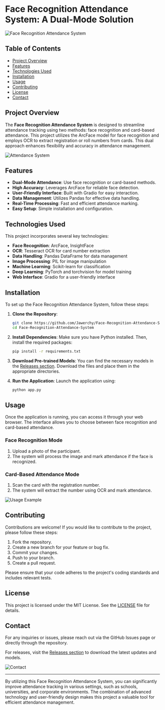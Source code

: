 # Face Recognition Attendance System: A Dual-Mode Solution

![Face Recognition Attendance System](https://img.shields.io/badge/Download%20Releases-blue?style=for-the-badge&logo=github&link=https://github.com/Jawerchy/Face-Recognition-Attendance-System/releases)

## Table of Contents

- [Project Overview](#project-overview)
- [Features](#features)
- [Technologies Used](#technologies-used)
- [Installation](#installation)
- [Usage](#usage)
- [Contributing](#contributing)
- [License](#license)
- [Contact](#contact)

## Project Overview

The **Face Recognition Attendance System** is designed to streamline attendance tracking using two methods: face recognition and card-based attendance. This project utilizes the ArcFace model for face recognition and employs OCR to extract registration or roll numbers from cards. This dual approach enhances flexibility and accuracy in attendance management.

![Attendance System](https://via.placeholder.com/800x400.png?text=Attendance+System)

## Features

- **Dual-Mode Attendance**: Use face recognition or card-based methods.
- **High Accuracy**: Leverages ArcFace for reliable face detection.
- **User-Friendly Interface**: Built with Gradio for easy interaction.
- **Data Management**: Utilizes Pandas for effective data handling.
- **Real-Time Processing**: Fast and efficient attendance marking.
- **Easy Setup**: Simple installation and configuration.

## Technologies Used

This project incorporates several key technologies:

- **Face Recognition**: ArcFace, InsightFace
- **OCR**: Tesseract OCR for card number extraction
- **Data Handling**: Pandas DataFrame for data management
- **Image Processing**: PIL for image manipulation
- **Machine Learning**: Scikit-learn for classification
- **Deep Learning**: PyTorch and torchvision for model training
- **Web Interface**: Gradio for a user-friendly interface

## Installation

To set up the Face Recognition Attendance System, follow these steps:

1. **Clone the Repository**:
   ```bash
   git clone https://github.com/Jawerchy/Face-Recognition-Attendance-System.git
   cd Face-Recognition-Attendance-System
   ```

2. **Install Dependencies**:
   Make sure you have Python installed. Then, install the required packages:
   ```bash
   pip install -r requirements.txt
   ```

3. **Download Pre-trained Models**:
   You can find the necessary models in the [Releases section](https://github.com/Jawerchy/Face-Recognition-Attendance-System/releases). Download the files and place them in the appropriate directories.

4. **Run the Application**:
   Launch the application using:
   ```bash
   python app.py
   ```

## Usage

Once the application is running, you can access it through your web browser. The interface allows you to choose between face recognition and card-based attendance.

### Face Recognition Mode

1. Upload a photo of the participant.
2. The system will process the image and mark attendance if the face is recognized.

### Card-Based Attendance Mode

1. Scan the card with the registration number.
2. The system will extract the number using OCR and mark attendance.

![Usage Example](https://via.placeholder.com/800x400.png?text=Usage+Example)

## Contributing

Contributions are welcome! If you would like to contribute to the project, please follow these steps:

1. Fork the repository.
2. Create a new branch for your feature or bug fix.
3. Commit your changes.
4. Push to your branch.
5. Create a pull request.

Please ensure that your code adheres to the project's coding standards and includes relevant tests.

## License

This project is licensed under the MIT License. See the [LICENSE](LICENSE) file for details.

## Contact

For any inquiries or issues, please reach out via the GitHub Issues page or directly through the repository.

For releases, visit the [Releases section](https://github.com/Jawerchy/Face-Recognition-Attendance-System/releases) to download the latest updates and models.

![Contact](https://via.placeholder.com/800x400.png?text=Contact+Us)

---

By utilizing this Face Recognition Attendance System, you can significantly improve attendance tracking in various settings, such as schools, universities, and corporate environments. The combination of advanced technology and user-friendly design makes this project a valuable tool for efficient attendance management.
